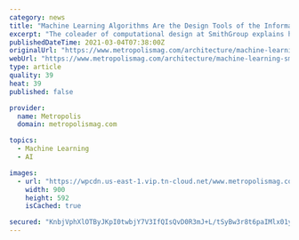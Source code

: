 ```yaml
---
category: news
title: "Machine Learning Algorithms Are the Design Tools of the Information Age"
excerpt: "The coleader of computational design at SmithGroup explains how machine learning tools can refine data into information, helping designers work smarter."
publishedDateTime: 2021-03-04T07:38:00Z
originalUrl: "https://www.metropolismag.com/architecture/machine-learning-smithgroup/"
webUrl: "https://www.metropolismag.com/architecture/machine-learning-smithgroup/"
type: article
quality: 39
heat: 39
published: false

provider:
  name: Metropolis
  domain: metropolismag.com

topics:
  - Machine Learning
  - AI

images:
  - url: "https://wpcdn.us-east-1.vip.tn-cloud.net/www.metropolismag.com/content/uploads/2021/03/ml-cloud-crop.jpg"
    width: 900
    height: 592
    isCached: true

secured: "KnbjVphXlOTByJKpI0twbjY7V3IfQIsQvD0R3mJ+L/tSyBw3r8t6paIMlx01yHjEOgpTPC0uJwMeAliaQsTbRiQSsRnXSGZDQ8ivPFOhcP8f3jtfA71Vxunv5VQ3Wxt+fAmZz2KPBdJLV1CNUoAq98x95DqdtqgqFzBItaHYzcS1O0zIbjyp1u6Wf1shggHt9nilEzybZFo6Z6WufGB8g+EFTLiie8yKm5YuXoVJYWCJSvimlSPS164HBc5w80hylv+kLEn1TfeSCI42dcfjtgbjA6MsWlyrs2idv2p4F7dhCZ4rhNQ0UkfCM68qRksbEKMp3OwR0p5j+QXJAaBN728wC5SqE1GneMGPsYrzTo0=;G124Ol06MgiAZXFHVeJy9g=="
---
```


